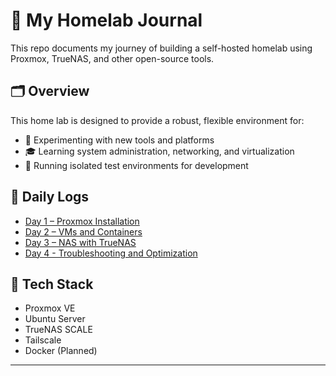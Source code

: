# 🧪 My Homelab Journal

This repo documents my journey of building a self-hosted homelab using Proxmox, TrueNAS, and other open-source tools.

## 🗂️ **Overview**

This home lab is designed to provide a robust, flexible environment for:

- 🔧 Experimenting with new tools and platforms
- 🎓 Learning system administration, networking, and virtualization
- 🧪 Running isolated test environments for development

## 📅 Daily Logs

- [Day 1 – Proxmox Installation](./day01/)
- [Day 2 – VMs and Containers](./day02/)
- [Day 3 – NAS with TrueNAS](./day03/)
- [Day 4 - Troubleshooting and Optimization](./day04/)

## 🔧 Tech Stack

- Proxmox VE
- Ubuntu Server
- TrueNAS SCALE
- Tailscale
- Docker (Planned)

---
